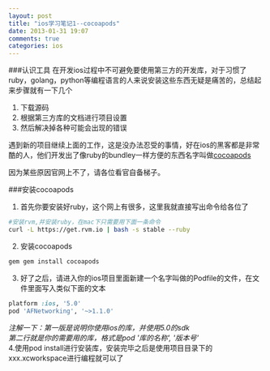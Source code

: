 ```yaml
---
layout: post
title: "ios学习笔记1--cocoapods"
date: 2013-01-31 19:07
comments: true
categories: ios 
---
```


###认识工具
在开发ios过程中不可避免要使用第三方的开发库，对于习惯了ruby，golang，python等编程语言的人来说安装这些东西无疑是痛苦的，总结起来步骤就有一下几个<br>

1. 下载源码
2. 根据第三方库的文档进行项目设置
3. 然后解决掉各种可能会出现的错误

遇到新的项目继续上面的工作，这是没办法忍受的事情，好在ios的黑客都是非常酷的人，他们开发出了像ruby的bundley一样方便的东西名字叫做[cocoapods](http://cocoapods.org/ "cocoapods")

因为某些原因官网上不了，请各位看官自备梯子。

###安装cocoapods
1. 首先你要安装好ruby，这个网上有很多，这里我就直接写出命令给各位了
```bash
#安装rvm,并安装ruby，在mac下只需要用下面一条命令
curl -L https://get.rvm.io | bash -s stable --ruby
```
2. 安装cocoapods
```bash
gem gem install cocoapods 
```
3. 好了之后，请进入你的ios项目里面新建一个名字叫做的Podfile的文件，在文件里面写入类似下面的文本
```ruby
platform :ios, '5.0'
pod 'AFNetworking', '~>1.1.0'
```
*注解一下：第一版是说明你使用ios的库，并使用5.0的sdk<br>
第二行就是你的需要用的库，格式是pod '库的名称', '版本号'*<br>
4.使用pod install进行安装库，安装完毕之后是使用项目目录下的xxx.xcworkspace进行编程就可以了